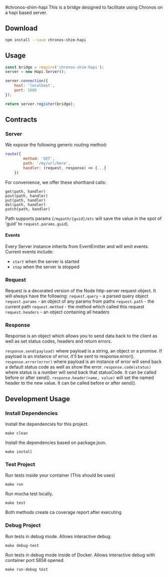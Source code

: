 #chronos-shim-hapi
This is a bridge designed to facilitate using Chronos on a hapi based server.

## Download

```bash
npm install --save chronos-shim-hapi
```

## Usage
```Javascript
const bridge = require('chronos-shim-hapi');
server = new Hapi.Server();

server.connection({
    host: 'localhost',
    port: 5000
});

return server.register(bridge);
```

## Contracts

### Server
We expose the following generic routing method:
```javascript
route({
        method: 'GET',
        path: '/my/url/here',
        handler: (request, response) => {...}
    })
```

For convenience, we offer these shorthand calls:
```
get(path, handler)
post(path, handler)
put(path, handler)
del(path, handler)
patch(path, handler)
```

Path supports params (`/mypath/{guid}/etc` will save the value in the spot of 'guid' to `request.params.guid`).

#### Events
Every Server instance inherits from EventEmitter and will emit events. Current events include:

+ `start` when the server is started
+ `stop` when the server is stopped

### Request

Request is a decorated version of the Node http-server request object. It will always have the following:
`request.query` - a parsed query object
`request.params` - an object of any params from paths
`request.path` - the current path
`request.method` - the method which called this request
`request.headers` - an object containing all headers

### Response

Response is an object which allows you to send data back to the client as well as set status codes, headers and return errors.

`response.send(payload)` where payload is a string, an object or a promise. If payload is an instance of error, it'll be sent to response.error().
`response.error(error)` where payload is an instance of error will send back a default status code as well as show the error.
`response.code(status)` where status is a number will send back that statusCode. It can be called before or after send().
`response.header(name, value)` will set the named header to the new value. It can be called before or after send().


## Development Usage

### Install Dependencies
Install the dependencies for this project.
```Text
make clean
```

Install the dependencies based on package.json.
```Text
make install
```

### Test Project
Run tests inside your container (This should be uses)
```Text
make run
```

Run mocha test locally.
```Text
make test
```

Both methods create ca coverage report after executing

### Debug Project
Run tests in debug mode.  Allows interactive debug.
```Text
make debug-test
```

Run tests in debug mode inside of Docker.  Allows interactive debug with container port 5858 opened.
 ```Text
 make run-debug test
 ```
